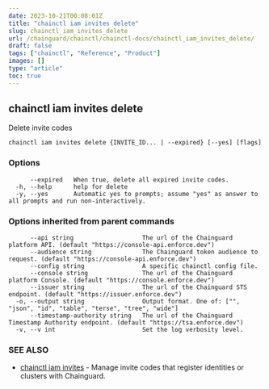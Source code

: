 ```yaml
---
date: 2023-10-21T00:08:01Z
title: "chainctl iam invites delete"
slug: chainctl_iam_invites_delete
url: /chainguard/chainctl/chainctl-docs/chainctl_iam_invites_delete/
draft: false
tags: ["chainctl", "Reference", "Product"]
images: []
type: "article"
toc: true
---
```

## chainctl iam invites delete

Delete invite codes

```
chainctl iam invites delete {INVITE_ID... | --expired} [--yes] [flags]
```

### Options

```
      --expired   When true, delete all expired invite codes.
  -h, --help      help for delete
  -y, --yes       Automatic yes to prompts; assume "yes" as answer to all prompts and run non-interactively.
```

### Options inherited from parent commands

```
      --api string                   The url of the Chainguard platform API. (default "https://console-api.enforce.dev")
      --audience string              The Chainguard token audience to request. (default "https://console-api.enforce.dev")
      --config string                A specific chainctl config file.
      --console string               The url of the Chainguard platform Console. (default "https://console.enforce.dev")
      --issuer string                The url of the Chainguard STS endpoint. (default "https://issuer.enforce.dev")
  -o, --output string                Output format. One of: ["", "json", "id", "table", "terse", "tree", "wide"]
      --timestamp-authority string   The url of the Chainguard Timestamp Authority endpoint. (default "https://tsa.enforce.dev")
  -v, --v int                        Set the log verbosity level.
```

### SEE ALSO

* [chainctl iam invites](/chainguard/chainctl/chainctl-docs/chainctl_iam_invites/)	 - Manage invite codes that register identities or clusters with Chainguard.

